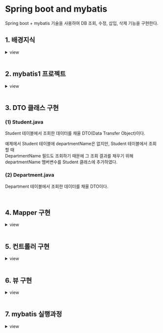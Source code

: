 # Spring boot and mybatis  
Spring boot + mybatis 기술을 사용하여 DB 조회, 수정, 삽입, 삭제 기능을 구현한다.  

## 1. 배경지식  
<details markdown="1">
<summary>view</summary>
   
### (1) ORM (Object Relational Mapping)   
ORM 에서 Object 는 객체지향 언어의 객체를 의미한다.  
Ralational 은 관계형 데이터베이스(Relational Database)의 데이터를 의미한다.  
Mapping이 의미하는 것은 객체지향 언어의 객체와 관계형 데이터를 서로 변환해 준다는 것이다.  

**ORM 이란?**  
   관계형 데이터베이스에서 조회한 데이터를 Java 객체로 변환하여 리턴해 주고,   
   Java 객체를 관계형 데이터베이스에 저장해 주는    
   라이브러리 혹은 기술을 말한다.    

Java ORM 기술로 유명한 것은  
mybatis, Hibernate, JPA 이다.  

mybatis와 Hibernate는 오픈소스 프로젝트이고 jar 라이브러리 형태로 제공된다.  

JPA(Java Persistence API)는 제품의 이름이 아니고, API 표준의 이름이다.  
JPA 표준 규격대로 만들어진 제품 중에서 유명한 것이 Hibernate 오픈소스 라이브러리이다.  
우리가 사용하는 Spring JPA에 Hibernate 라이브러리가 포함되어 있다.  

우리 나라의 전자 정부 표준 프레임웍에서 Spring mybatis를 채택하고 있기 때문에,    
우리 나라 공공 프로젝트에서 mybatis를 사용하는 경우가 많다. 그렇지만 JPA가 좀 더 미래지향적인 기술이기 때문에 점점 JPA를 사용하는 경우가 늘어나고 있다.   

### (2) JPA와 mybatis 비교   
MySQL, Oracle, SQL Server 등 DBMS  제품 마다 SQL 문법은 조금씩 다르다.
그래서 DBMS 제품을 교체하려면, SQL 문장도 수정해야 한다.

- JPA의 장점  
SQL 명령을 구현할 필요가 없다. 그래서 DBMS 제품을 교체하더라도 소스코드를 수정할 필요가 없다.  
자동으로 처리되는 부분이 많아서, 구현할 소스코드의 양이 상대적으로 적다.  
관계형 데이터베이스가 아니더라도 적용할 수 있다.  

- JPA의 단점  
복잡한 조회 명령을 구현해야 할 때, 익숙한 SQL 명령으로 구현할 수가 없고, JPA의 고급 기능을 공부해야 한다.  

- mybatis의 장점  
익숙한 SQL 명령으로 구현할 수 있다.  
SQL 문장을 그대로 사용하여 구현하기 때문에, SQL 문장에 익숙한 개발자에게 myBatis가 편하다.</br>  
DB 조회 결과를 복잡한 객체 구조로 변환해야 할 때 myBatis 기능이 좋다.  
mybatis의 resultMap 기능이 바로 그것이다.  
이 기능은 복잡한 보고서(report)를 출력해야 할 때, 특히 유용하다.</br>  
데이터베이스 성능 개선을 위해, 어떤 인덱스를 생성해야 하는지 파악하기 위해,   
SQL 쿼리들을 분석해야 하는데, 이때 myBatis는 SQL 문장을 그대로 사용하기 때문에,   
SQL 쿼리 분석하기 편하다.  
 
- mybatis의 단점  
구현할 소스코드의 양이 상대적으로 많다.  
관계형 데이터베이스에만 적용할 수 있다.</br>  
DBMS 제품을 교체하면 SQL 소스코드를 수정해야 한다.  
Oracle, MS SQL Server, mySQL 등 DBMS 마다 SQL 문법이 약간씩 차이가 있다.  
그래서 DBMS를 바꾸면 SQL 문도 수정해야 하는 불편함이 있다.  
SQL 문을 사용하지 않는 Hibernate, JPA에는 이런 문제가 없다.  

### (3) mybatis mapper   
데이터베이스는 테이블에 대한 SELECT / INSERT / UPDATE / DELETE SQL 명령들을 mybatis mapper에 구현한다.  
보통 데이터베이스 테이블 한 개당 mybatis mapper 한 개를 구현한다.  

mybatis mapper는 Java Interface 파일 한 개와, XML 파일 한 개로 구현된다.   

DB 테이블에 대한 조회, 삽입, 수정, 삭제 SQL 명령을 mapper XML 파일에 구현한다.   
그리고 이 명령을 호출하기 위한 Java 메소드를 mapper Java Interface 파일에 선언한다.  

mapper 메소드를 호출하기 위한 Java 메소드를 Java Interface에 선언하기만 하면 된다.    
하지만 이 메소드를 구현(implements)할 필요는 없다.     
즉, Mapper Java Interface만 만들면되고, 이 인터페이스는 mybatis spring이 자동으로 구현해주기 때문에 구현할 필요는 없다.   

### (4) Auto Increment 필드 (identity 필드)  
Student 테이블의 기본키(primary key)는 id 필드이다.   
MySQL에서 Student 테이블을 생성할 때, id 필드를 Auto Increment 필드로 지정하였다.  

Auto Increment 필드의 값은 1부터 시작하는 일련번호이다.  
테이블에 새 레코드를 insert 할 때, 이 필드의 값에 일련번호가 자동으로 부여된다.   

Auto Increment 필드의 값인 자동으로 부여되기 때문에,  
insert나 update SQL 문에서 이 필드의 값을 저장하는 것이 에러이다.  

### (5) Referential Integrity Constraint 참조 무결성 제약   
Student 테이블의 departmentId 필드는 외래키(foreign key) 이다.  
이 필드의 값은 department 테이블의 기본키인 id 필드값과 일치해야 한다.  
Student 테이블과 Department 테이블을 조인할 때, departmentId 필드를 사용한다.  

```
SELECT s.*, d.departmentName
FROM Student s LEFT JOIN department d ON s.departmentId = d.id
```
Department 테이블에서 레코드를 한 개 삭제 하려고 할 때,   
만약 Student 테이블의 어떤 레코드의 departmentId 필드 값이,   
그 삭제하려는 Department 레코드의 id 필드 값과 일치한다면,  
삭제는 실패하고 에러가 발생한다.  
이 에러를 참조 무결성 제약조건 위반(referential intergity constraint violation)이라고 부른다.  
쉽게 표현하자면, 국어국문학과 소속 학생들이 존재한다면, 국어국문학과를 삭제할 수 없다는 얘기다.   

Register 테이블에 외래키인 studentId 필드가 들어있다.  
그래서 Student 테이블의 레코드를 삭제하려 할 때, 참조 무결성 제약조건 위반 에러가 발생할 수 있다.  
쉽게 표현하자면, 201132050 학생의 수강신청 내역이 존재한다면, 그 학생을 삭제할 수 없다는 얘기다.  

데이터베이스가 참조 무결성 제약조건을 실시간 검사해 준다.  
테이블을 생성할 때, 데이터베이스가 참조 무결성 제약조건을 설정해 주는 것이 바람직하다.  

참조 무결성을 제약조건을 외래키 제약조건이라고도 부른다.  

Student 테이블에 FK_Student_Department 이름의 외래키 제약조건이 이미 설정되어 있다.  
이 외래키 제약조건을 삭제하는 명령은 다음과 같다.  
```
ALTER TABLE Student
DROP FOREIGN KEY FK_Student_Department;
```

**외래키 제약조건 생성하기**    
Student 테이블의 departmentId 필드와 Department 테이블의 id 필드 사이에  
외래키 제약조건을 생성하는 명령은 다음과 같다.  
```
ALTER TABLE Student
ADD CONSTRAINT FK_Student_Department
FOREIGN KEY (departmentId) REFERENCES Department(id);
```
제약조건의 이름은 FK_Student_Department 이다.  
외래키는 Student 테이블의 departmentId 필드이다.  
이 필드는 Department 테이블의 id 필드를 참조(references)한다.  

### (6) 참조 무결성 제약조건 위반 피하기  
- 먼저 삭제하기  
Department 테이블의 레코드를 삭제하기 전에, 먼저 그 레코드를 참조하는 Student 레코드들을 전부 삭제한다.  
예) 소프트웨어공학과를 없애려면 학생테이블의 소프트웨어공학과 학생들을 먼저 지우고 지워야 한다.   
```
DELETE FROM Student WHERE departmentId = 2;
DELETE FROM Department WHERE id = 2;
```

- Cascade Delete 옵션 
외래키 제약 조건을 생성할 때, Casecade Delete 옵션을 지정할 수 있다.  
이 옵션이 지정된 경우에는, Department 테이블의 레코드를 삭제할 때,  
그 레코드를 참조하는 Student 레코드들이 전부 자동으로 삭제된다.  
(자동으로 지워지도록 미리 설정 / 장점 : 편하다. / 단점 : 실수로 레코드 전부를 지울 수 있다.)  
```
ALTER TABLE Student
ADD CONSTRAINT FK_Student_Department
FOREIGN KEY (departmentId) REFERENCES Department(id)
ON DELETE CASCADE;
```
</details>

<br/>

## 2. mybatis1 프로젝트    

<details markdown="1">
<summary>view</summary> 

### (1) 프로젝트 생성    

### (2) pom.xml - Maven 설정 파일   
pom.xml 파일의 <dependency> 태그들에 있는 항목들을 maven dependency라고 부른다.    
필요한 라이브러리나 빌드 방법을 설정하는 폴더이다.   
Maven : 프로젝트 관리 도구 (라이브러리 설치, 빌드)       

파일 하나의 결과 >> 디버깅   
프로젝트 전체 결과 >> 빌드   

### (3) application.properties - Spring boot 설정 파일   

`spring.mvc.view.prefix=/WEB-INF/views/`  
뷰 파일이 위치할 폴더를 지정한다.    

`spring.mvc.view.suffix=.jsp`  
뷰 파일의 확장자를 지정한다.  

`spring.datasource.driver-class-name=com.mysql.jdbc.Driver`  
JDBC 드라이버 클래스의 이름을 지정, Mysql JDBC 드라이버 클래스 

`spring.datasource.url=jdbc:mysql://localhost:3306/student1?useUnicode=yes&characterEncoding=UTF-8&allowMultiQueries=true&serverTimezone=UTC`  
DB 서버 IP와 DB 이름 설정, 서버 타임존 설정   

`spring.datasource.username=user1` DB 연결 계정 설정    

`spring.datasource.password=test123` DB 연결 계정 설정     
  
`mybatis.type-aliases-package=net.skhu.dto`  
여기서 net.skhu.dto 는 DB 조회 결과 데이터를 담은 클래스의 패키지를 지정한다.  
mybatis mapper XML 파일에서 select 태그의 resultType으로 등록된 클래스들의 패키지를 지정한다.    
예를들어, `<select id="findById" resultType="Student">`    
select 태그의 resultType으로 등록된 Student 클래스의 패키지는 net.skhu.dto 이어야 한다.   
</details>

<br/>  

## 3. DTO 클래스 구현    
### (1) Student.java  
Student 테이블에서 조회한 데이터를 채울 DTO(Data Transfer Object)이다.  

예제에서 Student 테이블에 departmentName은 없지만, Student 테이블에서 조회할 때    
DepartmentName 필드도 조회하기 때문에 그 조회 결과를 채우기 위해 departmentName 멤버변수를 Student 클래스에 추가하였다.   

### (2) Department.java  
Department 테이블에서 조회한 데이터를 채울 DTO이다.   

<br/>  

## 4. Mapper 구현 
 
<details markdown="1">  
<summary>view</summary>  

### (1) StudentMapper.java   
**src/main/java/net/skhu/mapper/StudentMapper.java**  
```
package net.skhu.mapper;

import java.util.List;
import org.apache.ibatis.annotations.Mapper;
import net.skhu.dto.Student;

@Mapper
public interface StudentMapper {
    Student findOne(int id);
    Student findByStudentNumber(String studentNumber); // 파라미터가 Student 객체
    List<Student> findAll(); // List type 
    void insert(Student student);
    void update(Student student);
    void delete(int id);
}
```
- Mapper 인터페이스 위에 @Mapper 어노테이션을 작성해준다.    
- DB 의 Student 테이블에 대한 조회, 삽입, 수정, 삭제 SQL 명령을 StudentMapper.xml 파일에 구현한다.
그리고 이 명령을 호출하기 위한 메소드를 StudentMapper 인터페이스에 선언한다.  

**StudentMapper 인터페이스의 메소드들의 리턴 타입, 이름, 파마티러 타입에 주목하자.**  
- 인터페이스의 메소드 이름은 StudentMapper.xml 파일 태그들의 id 애트리뷰트 값과 일치
- 인터페이스의 메소드의 파라미터는 StudentMapper.xml 파일 태그들의 mybatis 파라미터와 일치  
- 인터페이스의 메소드들의 리턴 타입은 StudentMapper.xml 파일 태그들의 resultType 애트리뷰트 값과 일치  

### (2) StudentMapper.xml   

DB의 Student 테이블에 대한 조회, 삽입, 수정, 삭제 SQL 명령을 StudentMapper.xml 파일에 구현한다.  
이 파일은 studentMapper.java와 동일한 폴더에 있어야 한다.  
SQL 명령문만 제대로 입력하면 java는 자동으로 구현된다.   

**src/main/java/net/skhu/mapper/StudentMapper.xml**   
```
<mapper namespace="net.skhu.mapper.StudentMapper">

  <select id="findOne" resultType="Student">
    SELECT * FROM Student WHERE id = #{id}
  </select>
  
  <select id="findByStudentNumber" resultType="Student">
    SELECT * FROM Student WHERE studentNumber = #{studentNumber}
  </select>   

  <select id="findAll" resultType="Student">
    SELECT s.*, d.departmentName
    FROM Student s LEFT JOIN department d ON s.departmentId = d.id
  </select>

  <insert id="insert" useGeneratedKeys="true" keyProperty="id">
    INSERT Student (studentNumber, name, departmentId, year)
    VALUES (#{studentNumber}, #{name}, #{departmentId}, #{year})
  </insert>

  <update id="update">
    UPDATE Student SET 
      studentNumber = #{studentNumber}, 
      name = #{name}, 
      departmentId = #{departmentId}, 
      year = #{year} 
    WHERE id = #{id}
  </update>

  <delete id="delete">
    DELETE FROM Student WHERE id = #{id}
  </delete>

</mapper>
```

| xml 예 | 설명 | 
|:--------|:--------:|
| resultType="Student" | StudentMapper 인터페이스의 메소드들 리턴타입과 일치해야 한다. | 
| id="findOne" | StudentMapper 인터페이스의 메소드들 이름과 일치해야 한다. | 
| id=#{id} | StudentMapper 인터페이스의 메소드 파라미터와 일치해야 한다. | 

java에서는 파라미터가 Student 객체인데 xml에서는 객체의 속성이다.   
리턴타입도 `List<Student> findAll();` java 에서는 List인데 xml에서는 resultType은 Student이다.   

### (3) mapper 구현 규칙    
#### ⓵ namespace 일치   
**StudentMapper.xml**  
`<mapper namespace="net.skhu.mapper.StudentMapper">`    

**StudentMapper.java**  
``` 
package net.skhu.mapper;

@Mapper
public interface StudentMapper {
   . . .
}
```   
namespace 애트리뷰트 값은 StudentMapper 인터페이스의 이름과 패키지가 정확하게 일치해야 한다.  
그렇지 않은 경우, StudentMapper bean을 생성할 수 없다는 에러가 발생한다.  

#### ⓶ 메소드 이름 일치   
XML 파일에서 id 애트리뷰트와 StudentMapper 인터페이스의 메소드 이름과 일치해야 한다.   

#### ⓷ resultType : 패키지  
**application.properties**  
`mybatis.type-aliases-package=net.skhu.dto`  
mybatis mapper XML 파일에서 select 태그의 resultType으로 등록된 클래스들의 패키지를 지정한다.   

**StudentMapper.xml**   
`<select id="findById" resultType="Student">`   
select 태그의 resultType으로 등록된 Student 클래스의 패키지는 net.skhu.dto 이어야 한다.    

#### ⓸ resultType : 레코드 한 개 리턴   
**StudentMapper.java**  
`Student findOne(int id);`    

**StudentMapper.xml**  
`<select id="findOne" resultType="Student">`  

id 애트리뷰트 값은 StudentMapper 인터페이스의 메소드 이름과 일치해야 한다.   
resultType 애트리뷰트 값은 메소드의 리턴 타입과 일치해야 한다.   

이 SQL 명령은 Student 레코드 한 개를 조회한다.    
조회 결과는 Student 자바 객체에 자동으로 채워져서 리턴된다.  

DB 조회 결과가 자바 객체에 자동으로 채워질 때, 조회 결과 컬럼 제목과 자바 객체의 setter 이름이 일치해야 한다.  

#### ⓹ resultType : 레코드 여러 개 리턴  
findAll 태그의 SQL 명령은 Student 레코드 여러 개를 조회한다.   
조회 결과 레코드 각각은 Student 객체에 채워지고 Student 객체는 List<Student> 객체에 채워져서 리턴된다.   
그래서 findAll 자바 메소드의 리턴 타입은 List<Student>이다.    

예제에서 findAll 메소드의 리턴 타입은 List<Student> 이지만, findAll 태그의 resultType은 Student 임에 주의하자.  
   
SQL 조회 결과가 DTO에 자동으로 채워진다.  

#### ⓺ 조회 결과 컬럼명 일치     
DB 조회 결과가 resultType 자바 객체에 자동으로 채워질 때,  
조회 결과 컬럼 제목과 resultType 자바 객체의 set 메소드 이름이 일치해야 한다.  
에러가 발생하지는 않지만 자바 객체에 결과가 채워지지 않는다.   

#### ⓻ mybatis 파라미터 : 파라미터 한 개   
**StudentMapper.java**  
``` 
Student findOne(int id);
Student findByStudentNumber(String studentNumber);
void delete(int id);
``` 

**StudentMapper.xml**  
```
<select id="findOne" resultType="Student">
    SELECT * FROM Student WHERE id = #{id}
</select>
    
<select id="findByStudentNumber" resultType="Student">
    SELECT * FROM Student WHERE studentNumber = #{studentNumber}
</select>   

<delete id="delete">
    DELETE FROM Student WHERE id = #{id}
</delete>
```  

#{id}, #{studentNumber} 부분이 mybatis 파라미터이다.  
메소드를 호출할 때 전달된 파라미터 값이 SQL 문장의 mybatis 파라미터 부분에 채워져서 SQL 문장이 실행된다.    

mybatis 파라미터로 전달할 값이 한 개이고, 값의 타입이 int, long, float, double, boolean 등 기본자료형이나 
String, Date, Time, Timestamp 클래스 객체인 경우에는 위와 같은 방법으로 구현한다.  
 
여기서 Java 파라미터 변수 이름은 중요하지 않다.    
중요한 것은 파라미터가 한 개이고, 파라미터 타입이 기본자료형이거나    
String, Date, Time, Timestamp 클래스 중 하나의 객체이어야 한다는 점이다.    

#### ⓼ mybatis 파라미터 : 파라미터 여러 개   
#{...} 부분이 mybatis 파라미터이다.  

Java의 파라미터 변수 이름은 중요하지 않고, 
Java 파라미터 변수의 타입이 DTO 클래스이어야 하고  
이 클래스의 getter 이름과 mybatis 파라미터의 이름이 일치해야 한다.   

### (4) auto Increment 필드와 insert   
Student 테이블에 새 레코드를 insert할 때, auto increment 필드인 id 필드 값은 자동으로 부여된다.   
그래서 insert SQL 문에 id 필드값은 지정하지 않는다.  

insert SQL 문이 실행되어 새 레코드가 저장된 후,
값이 자동으로 부여된 새 레코드의 id값이 Student 객체의 id 속성에 자동으로 채워진다.   

```
Student student = new Student();
student.setStudentNumber("201132091");
student.setName("홍길동");
student.setDepartmentId(1);
student.setYear(1);

System.out.println(student.getId());
studentMapper.insert(student); // inset하면 mybatis가 id값을 자동으로 채워준다. 
System.out.println(student.getId());
```
줄7에서 출력되는 id 값은 0 이다.  
Student 객체의 id 멤버 변수에 아직 아무것도 대입되지 않았기 때문이다.  

줄9에서 출력되는 id 값은, 줄8에서 저장된 새 레코드의 id 필드값이다.  
이 값은 0 이 아니다.  

```
  <insert id="insert" useGeneratedKeys="true" keyProperty="id">
    INSERT Student (studentNumber, name, departmentId, year)
    VALUES (#{studentNumber}, #{name}, #{departmentId}, #{year})
  </insert>
```
위 insert 태그에서 노란색으로 칠한 부분이 의미하는 것은,  
새 레코드의 id 필드값을 Student 객체의 id 속성에 대입해 달라는 것이다.   
</details>      

<br/>    

## 5. 컨트롤러 구현   

<details markdown="1">  
<summary>view</summary> 

### (1) @Autowired  
StudentMapper 인터페이스를 구현한 java 클래스를 mybatis spring이 자동으로 구현해주고  
그 클래스의 객체를 한 개 생성하여, StudentMapper 멤버변수에 자동으로 대입해준다.   

그래서 StudentMapper 멤버변수를 선언했을 뿐이고 어떤 객체를 대입한 것도 아니지만   
mybatis spring이 자동으로 생성해준 객체가 이 멤버변수에 자동으로 대입되어 있기 때문에    
액셔 메소드는 이 객체를 사용할 수 있다.   

### (2) @RequestMapping()   
**클래스에 작성할 때**   
```
@Controller   
@RequestMapping("/student")
```  
컨트롤러 클래스의 request mapping 어노테이션이다.   
요청된 URL이 "/student" 이면 이 컨트롤러를 사용하라. 라는 의미이다.  
이 부분은 선택적으로 작성하며, 웹 브라우저에서 요청하는 URL(http request)에 mapping된 액션 메소드가 실행되는 것이다.   

Q. 그렇다면 컨트롤러 클래스의 request mapping 어노테이션은 언제 작성해야 할까?  
A. 액션 메소드의 어노테이션의 URL 앞 부분이 전부 동일할 때 작성하면 됩니다.   

**액션 메소드에 작성할 때**   
`@RequestMapping("list")`  
액션 메소드의 어노테이션이다.   
"student/list" URL이 요청되면 list 액션 메소드가 자동으로 호출된다.   
request mapping URL = 컨트롤러 URL + 액션 메소드 URL   

**value, method**   
`@RequestMapping(value="create", method=RequestMethod.GET)`   
"/student/create" URL이 GET 방식으로 요청되면 이 액션 메소드가 호출된다.  

### (3) return "redirect:...";   
액션 메소드를 실행한 후, list 상대URL로 redirect 하라는 메타 태그를 웹 브라우저에 출력한다.   
이 메타 태그를 받은 웹 브라우저는 redirect하라고 지정된 URL을 서버에 즉시 다시 요청하게 된다.  
뷰는 건너뛰고 즉시 URL을 요청한다.   

### (4) model.addAttribute();  
```   
List<Student> students = StudentMapper.findAll();
model.addAttribute("students", students);
```      
"Students" 이름의 데이터를 model 객체에 넣는다.   
이 데이터를 model attribute 라고 부른다.  
model attribute 데이터는 뷰(view)에 전달된다.   

### (5) request parameter 전달   
액션 메소드의 파라미터에 request parameter 값이 채워져서 액션 메소드에 전달된다.   

**값을 하나씩 전달받을 때**  
``` 
@RequestMapping(value="edit", method=RequestMethod.GET)
public String edit(Model model, @RequestParam("id") int id)
``` 
위 소스코드에서 @RequestParam("id") int id 부분에서 일어나는 일은 아래와 같다.   
String s = request.getParameter("id");  
int id = Integer.parseInt(s);  

**값을 여러개 전달받을 때**  
``` 
@RequestMapping(value="edit", method=RequestMethod.POST) 
public String edit(Model model, Student student)
```   
request parameter 데이터가 Student 객체에 자동으로 채워진다.  
request parameter 데이터의 이름과 액션 메소드의 파라미터 객체의 속성 이름이 일치할 경우에 (setter 이름),  
request parameter 데이터가 그 속성에 자동으로 채워진다.   
</details>

<br/>

## 6. 뷰 구현    

<details markdown="1">  
<summary>view</summary> 

### (1) WEB-INF/views/student 폴더 생성    
### (2) student/list.jsp    
`<%@ taglib uri="http://java.sun.com/jsp/jstl/core" prefix="c" %>`  
C: 로 시작하는 JSTL 확장 태그를 사용하기 위한 선언   

`c:url var="R" value="/" />`   
현재 url에서 context path이 변수 R에 대입된다.    
프로젝트명이 mybatis이므로, R에 대입되는 값은 "/mybatis/"이다.   

`<script src="${R}res/common.js"></script>`   
변수 R의 값이 ${R} 부분에 출력된다.   
예를들어, 변수 R의 값이 "/mybatis/"이면 출력되는 내용은 다음과 같다.   
`<script src="/mybatis/res/common.js"></script>`  

`<c:forEach var="student" items="${ students }">`  
model에서 "students" 이름으로 등록된 학생 목록의 학생 객체 각각에 대해서  
학생 객체를 student 변수에 대입하고 <C:forEach> ... </C:forEach> 태그 사이의 내용을 출력한다.   

### (3) student/edit.jsp  
`학생 ${ student.id > 0 ? "수정" : "등록" }`  
model에 들어있는 "Student" 이름의 객체의 id 속성값이 0보다 크면 "수정" 출력 아니면, "등록"을 출력한다.  
학생등록 화면일 경우 "Student" 이름의 model객체의 id 속성값은 0이고,  
학생수정 화면일 경우 "Student" 이름의 model객체의 id 속성값은 수정할 Student 레코드의 id이다.   

`<form:form method="post" modelAttribute="student">`   
이 확장 태그는 form 태그를 출력한다.  
이 입력 폼에서 편집할 데이터 객체는 model에 들어있는 "Student" 이름의 객체이다. (model Attribute)   

`<form:input path="studentNumber" class="form-control w200" />`  
input 태그를 출력한다. (type=text)    
modelAttribute 객체의 studentNumber 속성값이, input 태그의 value 애트리뷰트에 출력된다.  
input 태그의 name 값은 studentNumber 이다.   

```
<form:select path="departmentId" class="form-control w200"
             itemValue="id" itemLabel="departmentName" items="${ departments }" />
```
select 태그와 option 태그를 출력한다.  
(items값) departments 목록의 Department 객체 각각을 option 태그로 출력한다.   
(itemValue 값) option 태그의 value: Department 객체의 id 속성값이다.  
(itemLabel 값) option 태그의 텍스트: Department 객체의 departmentName 속성값이다.  

form:form 태그에 선언된 modelAttribute 객체는 Student이다. modelAttribute="student"  
이 student 객체의 departmentId 속성값과 일치하는 option 태그에 selected를 붙인다.  

select 태그의 name값은 departmentId이다.  
form이 submit될 때, 선택된 option 태그의 값이 request parameter로 전달된다.   
이 request parameter의 이름은 departmentId이다.   
</details>

<br/>

## 7. mybatis 실행과정       

<details markdown="1">  
<summary>view</summary>

### (1) request parameter 이해   
**Q.** request parameter 이란?  
**A.** 웹 브라우저에서 웹 서버에 URL의 실행은 요청할 때(http request)  
그 요청에 같이 담아 전송하는 데이터를 request parameter라고 부른다.  
즉, request parameter는 웹 브라우저에서 웹 서버로 전송되는 데이터이다.   

- 웹 브라우저 >> 서버 (전송되는 데이터)  
- 언제 전송? 웹 브라우저가 서버에 URL을 요청할 때, 그 요청과 함께 전송됨   
- http request는 언제 방생?
   + 웹 브라우저 주소칸에 URL을 입력하고 엔터   
   + a 태그 클릭 ( 요청되는 URL : a 태그의 URL )
   + submit 버튼 클릭 ( 요청되는 URL : submit 버튼을 포함하는 form 태그의 URL 혹은, action 애트리뷰트가 없으면 현재 URL)   
   
**Q.** 현재 URL은?  
**A.** 웹 브라우저에서 현재 URL은 웹 브라우저창의 주소이다.     
서버에서 현재 URL은 방금 웹 브라우저가 요청한 URL이다. (http request)      
 
**Q.** 무엇이 request parameter가 되는가?   
**A.** 자동으로 request parameter로 전송되는 것은 다음과 같다.     
URL의 query String, 압력폼에 입력된 데이터   
</details>
